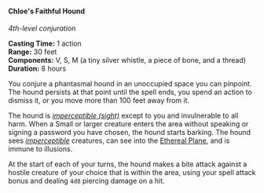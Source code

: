 #### Chloe's Faithful Hound
<!-- previously "Faithful Hound" -->
<!-- markdownlint-disable link-image-reference-definitions -->
[_metadata_:spell_name]:- "Chloe's Faithful Hound"
[_metadata_:spell_original_name]:- "Faithful Hound"
[_metadata_:spell_level]:- "4"
[_metadata_:spell_school]:- "conjuration"
[_metadata_:ritual]:- "false"
[_metadata_:casting_time_amount]:- "1"
[_metadata_:casting_time_unit]:- "action"
[_metadata_:range]:- "30 feet"
[_metadata_:target]:- "An unoccupied space"
[_metadata_:components_verbal]:- "true"
[_metadata_:components_somatic]:- "true"
[_metadata_:components_material]:- "true"
[_metadata_:components_material_description]:- "a tiny silver whistle, a piece of bone, and a thread)"
[_metadata_:duration]:- "8 hours"
[_metadata_:concentration]:- "false"
[_metadata_:damage_formula]:- "4d8"
[_metadata_:damage_type]:- "piercing"
[_metadata_:compared_to_wotc_srd_5.1]:- "mechanics_same_wording_different"
[_metadata_:compared_to_a5e_srd]:- "mechanics_same_wording_different"
<!-- markdownlint-disable-next-line no-emphasis-as-heading -->
_4th-level conjuration_

**Casting Time:** 1 action \
**Range:** 30 feet \
**Components:** V, S, M (a tiny silver whistle, a piece of bone, and a thread) \
**Duration:** 8 hours

You conjure a phantasmal hound in an unoccupied space you can pinpoint.
The hound persists at that point until the spell ends, you spend an action to dismiss it, or you move more than 100 feet away from it.

The hound is _[<span class="condition">imperceptible (sight)</span>](#Conditions_imperceptible)_ except to you and invulnerable to all harm.
When a Small or larger creature enters the area without speaking or signing a password you have chosen, the hound starts barking.
The hound sees _[<span class="condition">imperceptible</span>](#Conditions_imperceptible)_ creatures, can see into the [Ethereal Plane](#Planes_of_Existence_planes_of_existence), and is immune to illusions.

At the start of each of your turns, the hound makes a bite attack against a hostile creature of your choice that is within the area, using your spell attack bonus and dealing `4d8` piercing damage on a hit.
